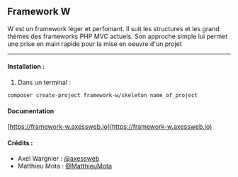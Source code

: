 ## Framework W

W est un framework léger et perfomant. Il suit les structures et les grand thèmes des frameworks PHP MVC actuels.
Son approche simple lui permet une prise en main rapide pour la mise en oeuvre d'un projet

---

#### Installation :

1. Dans un terminal : 

  ```
  composer create-project framework-w/skeleton name_of_project
  ```

#### Documentation

[https://framework-w.axessweb.io](https://framework-w.axessweb.io)


#### Crédits :
* Axel Wargnier : [@axessweb](https://github.com/axessweb)
* Matthieu Mota : [@MatthieuMota](https://github.com/MatthieuMota)